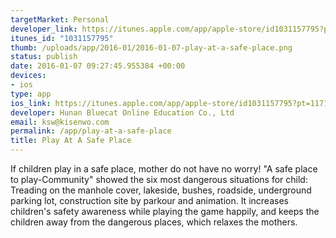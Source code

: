 ```yaml
--- 
targetMarket: Personal
developer_link: https://itunes.apple.com/app/apple-store/id1031157795?pt=117198854&ct=1&mt=8
itunes_id: "1031157795"
thumb: /uploads/app/2016-01/2016-01-07-play-at-a-safe-place.png
status: publish
date: 2016-01-07 09:27:45.955384 +00:00
devices: 
- ios
type: app
ios_link: https://itunes.apple.com/app/apple-store/id1031157795?pt=117198854&ct=1&mt=8
developer: Hunan Bluecat Online Education Co., Ltd
email: ksw@kisenwo.com
permalink: /app/play-at-a-safe-place
title: Play At A Safe Place
---
```


If children play in a safe place, mother do not have no worry! "A safe place to play-Community" showed the six most dangerous situations for child: Treading on the manhole cover, lakeside, bushes, roadside, underground  parking lot, construction site by parkour and animation. It increases children's safety awareness while playing the game happily, and keeps the children away from the dangerous places, which relaxes the mothers. 
